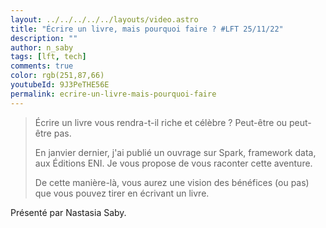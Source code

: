```yaml
---
layout: ../../../../../layouts/video.astro
title: "Écrire un livre, mais pourquoi faire ? #LFT 25/11/22"
description: ""
author: n_saby
tags: [lft, tech]
comments: true
color: rgb(251,87,66)
youtubeId: 9J3PeTHE56E
permalink: ecrire-un-livre-mais-pourquoi-faire
---
```


> Écrire un livre vous rendra-t-il riche et célèbre ? Peut-être ou peut-être pas.
> 
> En janvier dernier, j'ai publié un ouvrage sur Spark, framework data, aux Éditions ENI. Je vous propose de vous raconter cette aventure.
> 
> De cette manière-là, vous aurez une vision des bénéfices (ou pas) que vous pouvez tirer en écrivant un livre.

Présenté par Nastasia Saby.
